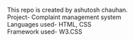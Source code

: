  This repo is created by ashutosh chauhan.<br>
 Project- Complaint management system<br>
 Languages used- HTML, CSS<br>
 Framework used- W3.CSS
